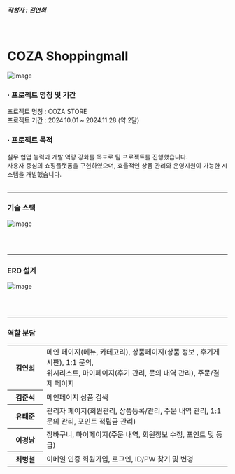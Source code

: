 <h5>작성자 : 김연희</h5><br>
<h1>COZA Shoppingmall</h1>

![image](https://github.com/user-attachments/assets/ac457f8b-6b5a-494b-837d-1ecf94b6931b)
<h3>· 프로젝트 명칭 및 기간</h3>
프로젝트 명칭 : COZA STORE<br>
프로젝트 기간 : 2024.10.01 ~ 2024.11.28 (약 2달)
<br>
<h3>· 프로젝트 목적</h3>
실무 협업 능력과 개발 역량 강화를 목표로 팀 프로젝트를 진행했습니다.<br>
사용자 중심의 쇼핑플랫폼을 구현하였으며, 효율적인 상품 관리와 운영지원이 가능한 시스템을 개발했습니다.
<br><br><hr>
<h3>기술 스택</h3>

![image](https://github.com/user-attachments/assets/93d4c920-ed91-4a2d-9e45-4ce458495f26)

<br><br><hr>
<h3>ERD 설계</h3>

![image](https://github.com/user-attachments/assets/ae4c698c-31bd-494a-a02d-842a0a97f8d4)


<br><br><hr>
<h3>역할 분담</h3>
<table>
  <tr>
    <th>김연희　　</th>
        <td>메인 페이지(메뉴, 카테고리), 상품페이지(상품 정보 , 후기게시판), 1:1 문의,<br> 위시리스트,
마이페이지(후기 관리, 문의 내역 관리), 주문/결제 페이지</td>
  </tr>
  <tr>
    <th>김준석　　</th>
    <td>메인페이지 상품 검색</td>
  </tr>
  <tr>
    <th>유태준　　</th>
    <td>관리자 페이지(회원관리, 상품등록/관리, 주문 내역 관리, 1:1 문의 관리, 포인트 적립금 관리)</td>
  </tr>
  <tr>
    <th>이경남　　</th>
    <td>장바구니, 마이페이지(주문 내역, 회원정보 수정, 포인트 및 등급)</td>
  </tr>
  <tr>
    <th>최병철　　</th>
    <td>이메일 인증 회원가입, 로그인, ID/PW 찾기 및 변경</td>
  </tr>
</table>
